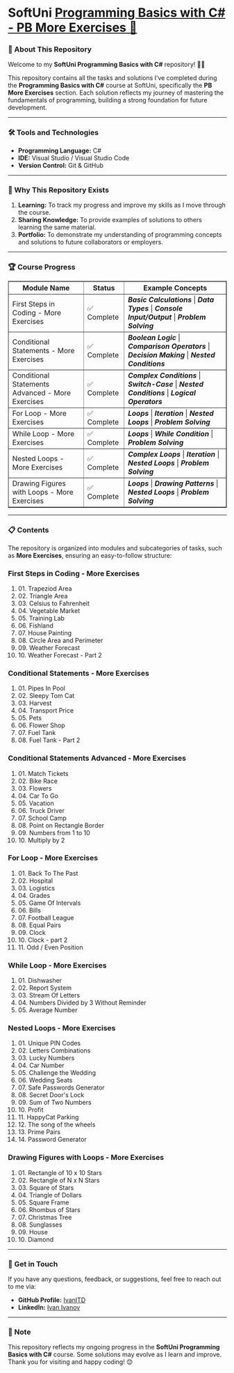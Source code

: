 <h1>SoftUni <a href="https://softuni.bg/trainings/4880/programming-basics-with-csharp-january-2025" class="button">Programming Basics with C# - PB More Exercises 🚀</a></h1>
<h3>📖 About This Repository</h3>
<p>Welcome to my <b>SoftUni Programming Basics with C#</b> repository! 👨‍💻</p>
<p>This repository contains all the tasks and solutions I’ve completed during the <b>Programming Basics with C#</b> course at SoftUni, specifically the <b>PB More Exercises</b> section. Each solution reflects my journey of mastering the fundamentals of programming, building a strong foundation for future development.</p>
<hr>
<h3>🛠️ Tools and Technologies</h3>
<ul>
    <li><b>Programming Language:</b> C#</li>
    <li><b>IDE:</b> Visual Studio / Visual Studio Code</li>
    <li><b>Version Control:</b> Git & GitHub</li>
</ul>
<hr>
<h3>🤔 Why This Repository Exists</h3>
<ol>
    <li><b>Learning:</b> To track my progress and improve my skills as I move through the course.</li>
    <li><b>Sharing Knowledge:</b> To provide examples of solutions to others learning the same material.</li>
    <li><b>Portfolio:</b> To demonstrate my understanding of programming concepts and solutions to future collaborators or employers.</li>
</ol>
<hr>
<h3>🏆 Course Progress</h3>
<table border="1">
  <thead>
    <tr>
      <th>Module Name</th>
      <th>Status</th>
      <th>Example Concepts</th>
    </tr>
  </thead>
  <tbody>
    <tr>
      <td>First Steps in Coding - More Exercises</td>
      <td>✅ Complete</td>
      <td><b><i>Basic Calculations</i></b> | <b><i>Data Types</i></b> | <b><i>Console Input/Output</i></b> | <b><i>Problem Solving</i></b></td>
    </tr>
    <tr>
      <td>Conditional Statements - More Exercises</td>
      <td>✅ Complete</td>
      <td><b><i>Boolean Logic</i></b> | <b><i>Comparison Operators</i></b> | <b><i>Decision Making</i></b> | <b><i>Nested Conditions</i></b></td>
    </tr>
    <tr>
      <td>Conditional Statements Advanced - More Exercises</td>
      <td>✅ Complete</td>
      <td><b><i>Complex Conditions</i></b> | <b><i>Switch-Case</i></b> | <b><i>Nested Conditions</i></b> | <b><i>Logical Operators</i></b></td>
    </tr>
    <tr>
      <td>For Loop - More Exercises</td>
      <td>✅ Complete</td>
      <td><b><i>Loops</i></b> | <b><i>Iteration</i></b> | <b><i>Nested Loops</i></b> | <b><i>Problem Solving</i></b></td>
    </tr>
    <tr>
      <td>While Loop - More Exercises</td>
      <td>✅ Complete</td>
      <td><b><i>Loops</i></b> | <b><i>While Condition</i></b> | <b><i>Problem Solving</i></b></td>
    </tr>
    <tr>
      <td>Nested Loops - More Exercises</td>
      <td>✅ Complete</td>
      <td><b><i>Complex Loops</i></b> | <b><i>Iteration</i></b> | <b><i>Nested Loops</i></b> | <b><i>Problem Solving</i></b></td>
    </tr>
    <tr>
      <td>Drawing Figures with Loops - More Exercises</td>
      <td>✅ Complete</td>
      <td><b><i>Loops</i></b> | <b><i>Drawing Patterns</i></b> | <b><i>Nested Loops</i></b> | <b><i>Problem Solving</i></b></td>
    </tr>
  </tbody>
</table>
<hr>
<h3>📋 Contents</h3>
<p>The repository is organized into modules and subcategories of tasks, such as <b>More Exercises</b>, ensuring an easy-to-follow structure:</p>

<h3>First Steps in Coding - More Exercises</h3>
<ol>
  <li>01. Trapeziod Area</li>
  <li>02. Triangle Area</li>
  <li>03. Celsius to Fahrenheit</li>
  <li>04. Vegetable Market</li>
  <li>05. Training Lab</li>
  <li>06. Fishland</li>
  <li>07. House Painting</li>
  <li>08. Circle Area and Perimeter</li>
  <li>09. Weather Forecast</li>
  <li>10. Weather Forecast - Part 2</li>
</ol>

<h3>Conditional Statements - More Exercises</h3>
<ol>
  <li>01. Pipes In Pool</li>
  <li>02. Sleepy Tom Cat</li>
  <li>03. Harvest</li>
  <li>04. Transport Price</li>
  <li>05. Pets</li>
  <li>06. Flower Shop</li>
  <li>07. Fuel Tank</li>
  <li>08. Fuel Tank - Part 2</li>
</ol>

<h3>Conditional Statements Advanced - More Exercises</h3>
<ol>
  <li>01. Match Tickets</li>
  <li>02. Bike Race</li>
  <li>03. Flowers</li>
  <li>04. Car To Go</li>
  <li>05. Vacation</li>
  <li>06. Truck Driver</li>
  <li>07. School Camp</li>
  <li>08. Point on Rectangle Border</li>
  <li>09. Numbers from 1 to 10</li>
  <li>10. Multiply by 2</li>
</ol>

<h3>For Loop - More Exercises</h3>
<ol>
  <li>01. Back To The Past</li>
  <li>02. Hospital</li>
  <li>03. Logistics</li>
  <li>04. Grades</li>
  <li>05. Game Of Intervals</li>
  <li>06. Bills</li>
  <li>07. Football League</li>
  <li>08. Equal Pairs</li>
  <li>09. Clock</li>
  <li>10. Clock - part 2</li>
  <li>11. Odd / Even Position</li>
</ol>

<h3>While Loop - More Exercises</h3>
<ol>
  <li>01. Dishwasher</li>
  <li>02. Report System</li>
  <li>03. Stream Of Letters</li>
  <li>04. Numbers Divided by 3 Without Reminder</li>
  <li>05. Average Number</li>
</ol>

<h3>Nested Loops - More Exercises</h3>
<ol>
  <li>01. Unique PIN Codes</li>
  <li>02. Letters Combinations</li>
  <li>03. Lucky Numbers</li>
  <li>04. Car Number</li>
  <li>05. Challenge the Wedding</li>
  <li>06. Wedding Seats</li>
  <li>07. Safe Passwords Generator</li>
  <li>08. Secret Door's Lock</li>
  <li>09. Sum of Two Numbers</li>
  <li>10. Profit</li>
  <li>11. HappyCat Parking</li>
  <li>12. The song of the wheels</li>
  <li>13. Prime Pairs</li>
  <li>14. Password Generator</li>
</ol>

<h3>Drawing Figures with Loops - More Exercises</h3>
<ol>
  <li>01. Rectangle of 10 x 10 Stars</li>
  <li>02. Rectangle of N x N Stars</li>
  <li>03. Square of Stars</li>
  <li>04. Triangle of Dollars</li>
  <li>05. Square Frame</li>
  <li>06. Rhombus of Stars</li>
  <li>07. Christmas Tree</li>
  <li>08. Sunglasses</li>
  <li>09. House</li>
  <li>10. Diamond</li>
</ol>
<hr>
<h3>🌟 Get in Touch</h3>
<p>If you have any questions, feedback, or suggestions, feel free to reach out to me via:</p>
<ul>
    <li><b>GitHub Profile:</b> <a href="https://github.com/IvanITD" class="button">IvanITD</a></li>
    <li><b>LinkedIn:</b> <a href="https://www.linkedin.com/in/ivanivanovofficial" class="button">Ivan Ivanov</a></li>
</ul>
<hr>
<h3>📢 Note</h3>
<p>This repository reflects my ongoing progress in the <b>SoftUni Programming Basics with C#</b> course. Some solutions may evolve as I learn and improve. Thank you for visiting and happy coding! 😊</p>
